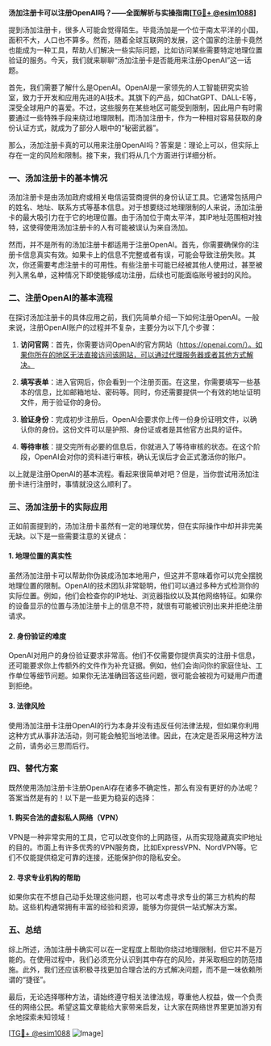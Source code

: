 **汤加注册卡可以注册OpenAI吗？——全面解析与实操指南[[TG💪+ @esim1088](https://t.me/s/esim1088)]**

提到汤加注册卡，很多人可能会觉得陌生。毕竟汤加是一个位于南太平洋的小国，面积不大，人口也不算多。然而，随着全球互联网的发展，这个国家的注册卡竟然也能成为一种工具，帮助人们解决一些实际问题，比如访问某些需要特定地理位置验证的服务。今天，我们就来聊聊“汤加注册卡是否能用来注册OpenAI”这一话题。

首先，我们需要了解什么是OpenAI。OpenAI是一家领先的人工智能研究实验室，致力于开发和应用先进的AI技术。其旗下的产品，如ChatGPT、DALL-E等，深受全球用户的喜爱。不过，这些服务在某些地区可能受到限制，因此用户有时需要通过一些特殊手段来绕过地理限制。而汤加注册卡，作为一种相对容易获取的身份认证方式，就成为了部分人眼中的“秘密武器”。

那么，汤加注册卡真的可以用来注册OpenAI吗？答案是：理论上可以，但实际上存在一定的风险和限制。接下来，我们将从几个方面进行详细分析。

### 一、汤加注册卡的基本情况

汤加注册卡是由汤加政府或相关电信运营商提供的身份认证工具。它通常包括用户的姓名、地址、联系方式等基本信息。对于想要绕过地理限制的人来说，汤加注册卡的最大吸引力在于它的地理位置。由于汤加位于南太平洋，其IP地址范围相对独特，这使得使用汤加注册卡的人有可能被误认为来自汤加。

然而，并不是所有的汤加注册卡都适用于注册OpenAI。首先，你需要确保你的注册卡信息真实有效。如果卡上的信息不完整或者有误，可能会导致注册失败。其次，你还需要考虑注册卡的可用性。有些注册卡可能已经被其他人使用过，甚至被列入黑名单，这种情况下即使能够成功注册，后续也可能面临账号被封的风险。

### 二、注册OpenAI的基本流程

在探讨汤加注册卡的具体应用之前，我们先简单介绍一下如何注册OpenAI。一般来说，注册OpenAI账户的过程并不复杂，主要分为以下几个步骤：

1. **访问官网**：首先，你需要访问OpenAI的官方网站（https://openai.com/）。如果你所在的地区无法直接访问该网站，可以通过代理服务器或者其他方式解决。

2. **填写表单**：进入官网后，你会看到一个注册页面。在这里，你需要填写一些基本的信息，比如邮箱地址、密码等。同时，你还需要提供一个有效的地址证明文件，用于验证你的身份。

3. **验证身份**：完成初步注册后，OpenAI会要求你上传一份身份证明文件，以确认你的身份。这份文件可以是护照、身份证或者是其他官方出具的证件。

4. **等待审核**：提交完所有必要的信息后，你就进入了等待审核的状态。在这个阶段，OpenAI会对你的资料进行审核，确认无误后才会正式激活你的账户。

以上就是注册OpenAI的基本流程。看起来很简单对吧？但是，当你尝试用汤加注册卡进行注册时，事情就没这么顺利了。

### 三、汤加注册卡的实际应用

正如前面提到的，汤加注册卡虽然有一定的地理优势，但在实际操作中却并非完美无缺。以下是一些需要注意的关键点：

#### 1. 地理位置的真实性

虽然汤加注册卡可以帮助你伪装成汤加本地用户，但这并不意味着你可以完全摆脱地理位置的限制。OpenAI的技术团队非常聪明，他们可以通过多种方式检测你的实际位置。例如，他们会检查你的IP地址、浏览器指纹以及其他网络特征。如果你的设备显示的位置与汤加注册卡上的信息不符，就很有可能被识别出来并拒绝注册请求。

#### 2. 身份验证的难度

OpenAI对用户的身份验证要求非常高。他们不仅需要你提供真实的注册卡信息，还可能要求你上传额外的文件作为补充证据。例如，他们会询问你的家庭住址、工作单位等细节问题。如果你无法准确回答这些问题，很可能会被视为可疑用户而遭到拒绝。

#### 3. 法律风险

使用汤加注册卡注册OpenAI的行为本身并没有违反任何法律法规，但如果你利用这种方式从事非法活动，则可能会触犯当地法律。因此，在决定是否采用这种方法之前，请务必三思而后行。

### 四、替代方案

既然使用汤加注册卡注册OpenAI存在诸多不确定性，那么有没有更好的办法呢？答案当然是有的！以下是一些更为稳妥的选择：

#### 1. 购买合法的虚拟私人网络（VPN）

VPN是一种非常实用的工具，它可以改变你的上网路径，从而实现隐藏真实IP地址的目的。市面上有许多优秀的VPN服务商，比如ExpressVPN、NordVPN等。它们不仅能提供稳定可靠的连接，还能保护你的隐私安全。

#### 2. 寻求专业机构的帮助

如果你实在不想自己动手处理这些问题，也可以考虑寻求专业的第三方机构的帮助。这些机构通常拥有丰富的经验和资源，能够为你提供一站式解决方案。

### 五、总结

综上所述，汤加注册卡确实可以在一定程度上帮助你绕过地理限制，但它并不是万能的。在使用过程中，我们必须充分认识到其中存在的风险，并采取相应的防范措施。此外，我们还应该积极寻找更加合理合法的方式解决问题，而不是一味依赖所谓的“捷径”。

最后，无论选择哪种方法，请始终遵守相关法律法规，尊重他人权益，做一个负责任的网络公民。希望这篇文章能给大家带来启发，让大家在网络世界里更加游刃有余地探索未知领域！

[[TG💪+ @esim1088](https://t.me/s/esim1088) ![Image](https://i.postimg.cc/4NQfJmqS/Snipaste-2025-05-13-00-14-12.png)]